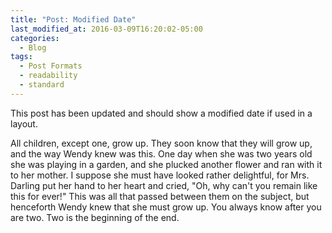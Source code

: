 ```yaml
---
title: "Post: Modified Date"
last_modified_at: 2016-03-09T16:20:02-05:00
categories:
  - Blog
tags:
  - Post Formats
  - readability
  - standard
---
```


This post has been updated and should show a modified date if used in a layout.

All children, except one, grow up. They soon know that they will grow up, and the way Wendy knew was this. One day when she was two years old she was playing in a garden, and she plucked another flower and ran with it to her mother. I suppose she must have looked rather delightful, for Mrs. Darling put her hand to her heart and cried, "Oh, why can't you remain like this for ever!" This was all that passed between them on the subject, but henceforth Wendy knew that she must grow up. You always know after you are two. Two is the beginning of the end.

<script src="https://giscus.app/client.js"
        data-repo="TVIResources/TVIResources.github.io"
        data-repo-id="R_kgDOP8sYfA"
        data-category="General"
        data-category-id="DIC_kwDOP8sYfM4CwR22"
        data-mapping="pathname"
        data-strict="0"
        data-reactions-enabled="0"
        data-emit-metadata="1"
        data-input-position="top"
        data-theme="light"
        data-lang="en"
        crossorigin="anonymous"
        async>
</script>